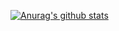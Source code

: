 [![Anurag's github stats](https://github-readme-stats.vercel.app/api?username=kindaidai&count_private=true&show_icons=true&theme=jolly)](https://github.com/anuraghazra/github-readme-stats)
